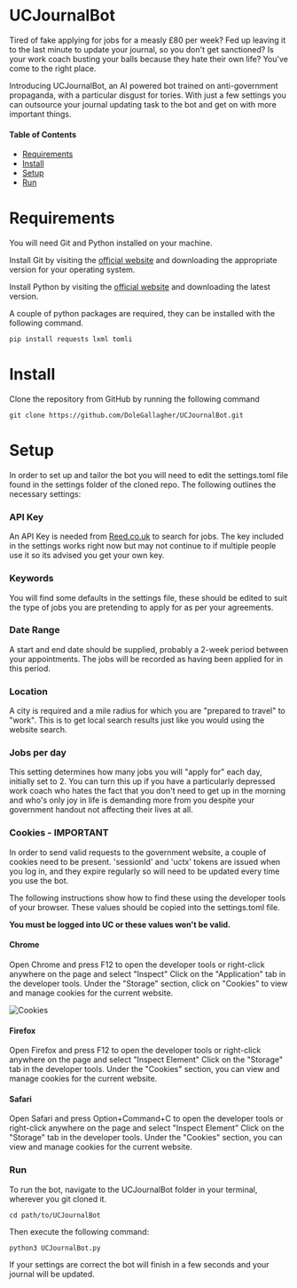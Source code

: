 # UCJournalBot
Tired of fake applying for jobs for a measly £80 per week? Fed up leaving it to the last minute to update your journal, so you don't get sanctioned? Is your work coach busting your balls because they hate their own life? You've come to the right place.

Introducing UCJournalBot, an AI powered bot trained on anti-government propaganda, with a particular disgust for tories. With just a few settings you can outsource your journal updating task to the bot and get on with more important things.

#### Table of Contents
- [Requirements](#requirements)
- [Install](#install)
- [Setup](#setup)
- [Run](#run)

# Requirements
You will need Git and Python installed on your machine.

Install Git by visiting the [official website](https://git-scm.com/downloads) and downloading the appropriate version for your operating system.

Install Python by visiting the [official website](https://www.python.org/downloads/) and downloading the latest version.

A couple of python packages are required, they can be installed with the following command.

```
pip install requests lxml tomli
```

# Install
Clone the repository from GitHub by running the following command

```
git clone https://github.com/DoleGallagher/UCJournalBot.git
```

# Setup
In order to set up and tailor the bot you will need to edit the settings.toml file found in the settings folder of the cloned repo. The following outlines the necessary settings:

### API Key
An API Key is needed from [Reed.co.uk](https://www.reed.co.uk/developers/jobseeker) to search for jobs. The key included in the settings works right now but may not continue to if multiple people use it so its advised you get your own key.

### Keywords
You will find some defaults in the settings file, these should be edited to suit the type of jobs you are pretending to apply for as per your agreements.

### Date Range
A start and end date should be supplied, probably a 2-week period between your appointments. The jobs will be recorded as having been applied for in this period.

### Location
A city is required and a mile radius for which you are "prepared to travel" to "work". This is to get local search results just like you would using the website search.

### Jobs per day
This setting determines how many jobs you will "apply for" each day, initially set to 2. You can turn this up if you have a particularly depressed work coach who hates the fact that you don't need to get up in the morning and who's only joy in life is demanding more from you despite your government handout not affecting their lives at all.

### Cookies - IMPORTANT
In order to send valid requests to the government website, a couple of cookies need to be present. 'sessionId' and 'uctx' tokens are issued when you log in, and they expire regularly so will need to be updated every time you use the bot.

The following instructions show how to find these using the developer tools of your browser. These values should be copied into the settings.toml file.

**You must be logged into UC or these values won't be valid.**

#### Chrome

Open Chrome and press F12 to open the developer tools or right-click anywhere on the page and select "Inspect"
Click on the "Application" tab in the developer tools. Under the "Storage" section, click on "Cookies" to view and manage cookies for the current website.

![Cookies](https://i.postimg.cc/1tfPD3YY/cookies.png)

#### Firefox

Open Firefox and press F12 to open the developer tools or right-click anywhere on the page and select "Inspect Element"
Click on the "Storage" tab in the developer tools.
Under the "Cookies" section, you can view and manage cookies for the current website.

#### Safari

Open Safari and press Option+Command+C to open the developer tools or right-click anywhere on the page and select "Inspect Element"
Click on the "Storage" tab in the developer tools.
Under the "Cookies" section, you can view and manage cookies for the current website.



### Run
To run the bot, navigate to the UCJournalBot folder in your terminal, wherever you git cloned it.

```
cd path/to/UCJournalBot
```

Then execute the following command:
```
python3 UCJournalBot.py
```

If your settings are correct the bot will finish in a few seconds and your journal will be updated.